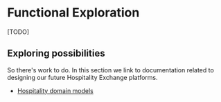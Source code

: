 # Functional Exploration

[TODO]

## Exploring possibilities

So there's work to do. In this section we link to documentation related to designing our future Hospitality Exchange platforms.

* [Hospitality domain models](domain-modeling.md)